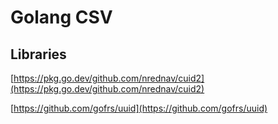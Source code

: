 # Golang CSV


## Libraries
[https://pkg.go.dev/github.com/nrednav/cuid2](https://pkg.go.dev/github.com/nrednav/cuid2)

[https://github.com/gofrs/uuid](https://github.com/gofrs/uuid)